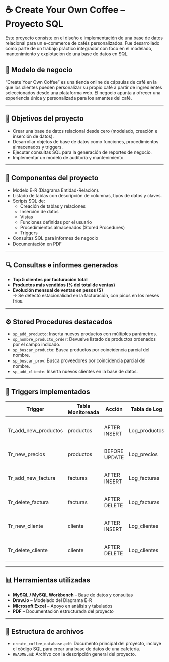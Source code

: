 # ☕ Create Your Own Coffee – Proyecto SQL

Este proyecto consiste en el diseño e implementación de una base de datos relacional para un e-commerce de cafés personalizados. Fue desarrollado como parte de un trabajo práctico integrador con foco en el modelado, mantenimiento y explotación de una base de datos en SQL.

## 📌 Modelo de negocio

“Create Your Own Coffee” es una tienda online de cápsulas de café en la que los clientes pueden personalizar su propio café a partir de ingredientes seleccionados desde una plataforma web. El negocio apunta a ofrecer una experiencia única y personalizada para los amantes del café.

---

## 🎯 Objetivos del proyecto

- Crear una base de datos relacional desde cero (modelado, creación e inserción de datos).
- Desarrollar objetos de base de datos como funciones, procedimientos almacenados y triggers.
- Ejecutar consultas SQL para la generación de reportes de negocio.
- Implementar un modelo de auditoría y mantenimiento.

---

## 🧩 Componentes del proyecto

- Modelo E-R (Diagrama Entidad-Relación).
- Listado de tablas con descripción de columnas, tipos de datos y claves.
- Scripts SQL de:
  - Creación de tablas y relaciones
  - Inserción de datos
  - Vistas
  - Funciones definidas por el usuario
  - Procedimientos almacenados (Stored Procedures)
  - Triggers
- Consultas SQL para informes de negocio
- Documentación en PDF

---

## 🔍 Consultas e informes generados

- **Top 5 clientes por facturación total**
- **Productos más vendidos (% del total de ventas)**
- **Evolución mensual de ventas en pesos ($)**  
  → Se detectó estacionalidad en la facturación, con picos en los meses fríos.

---

## ⚙️ Stored Procedures destacados

- `sp_add_producto`: Inserta nuevos productos con múltiples parámetros.
- `sp_nombre_producto_order`: Devuelve listado de productos ordenados por el campo indicado.
- `sp_buscar_producto`: Busca productos por coincidencia parcial del nombre.
- `sp_buscar_prov`: Busca proveedores por coincidencia parcial del nombre.
- `sp_add_cliente`: Inserta nuevos clientes en la base de datos.

---

## 🚨 Triggers implementados

| Trigger               | Tabla Monitoreada | Acción       | Tabla de Log       | Descripción                                |
|----------------------|-------------------|--------------|--------------------|--------------------------------------------|
| Tr_add_new_productos | productos         | AFTER INSERT | Log_productos      | Registra la creación de productos nuevos   |
| Tr_new_precios       | productos         | BEFORE UPDATE| Log_precios        | Registra los cambios de precio             |
| Tr_add_new_factura   | facturas          | AFTER INSERT | Log_facturas       | Registra la creación de nuevas facturas    |
| Tr_delete_factura    | facturas          | AFTER DELETE | Log_facturas       | Registra eliminación de facturas           |
| Tr_new_cliente       | cliente           | AFTER INSERT | Log_clientes       | Registra la creación de nuevos clientes    |
| Tr_delete_cliente    | cliente           | AFTER DELETE | Log_clientes       | Registra eliminación de clientes           |

---

## 📊 Herramientas utilizadas

- **MySQL / MySQL Workbench** – Base de datos y consultas
- **Draw.io** – Modelado del Diagrama E-R
- **Microsoft Excel** – Apoyo en análisis y tabulados
- **PDF** – Documentación estructurada del proyecto

---

## 📁 Estructura de archivos
- `create_coffee_database.pdf`: Documento principal del proyecto, incluye el código SQL para crear una base de datos de una cafetería.
- `README.md`: Archivo con la descripción general del proyecto.

